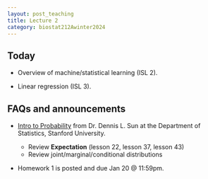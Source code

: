 ```yaml
---
layout: post_teaching
title: Lecture 2
category: biostat212Awinter2024
---
```


## Today

* Overview of machine/statistical learning (ISL 2).

* Linear regression (ISL 3).

## FAQs and announcements

* [Intro to Probability](https://github.com/dlsun/probability) from Dr. Dennis L. Sun at the Department of Statistics, Stanford University. 
	* Review **Expectation** (lesson 22, lesson 37, lesson 43)
	* Review joint/marginal/conditional distributions 

* Homework 1 is posted and due Jan 20 @ 11:59pm.
